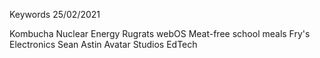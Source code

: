 Keywords 25/02/2021

Kombucha
Nuclear Energy
Rugrats
webOS
Meat-free school meals
Fry's Electronics
Sean Astin
Avatar Studios
EdTech

